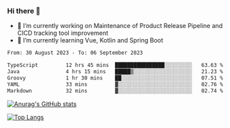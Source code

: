 ### Hi there 👋

- 🔭 I’m currently working on Maintenance of Product Release Pipeline and CICD tracking tool improvement
- 🌱 I’m currently learning Vue, Kotlin and Spring Boot

<!--START_SECTION:waka-->

```txt
From: 30 August 2023 - To: 06 September 2023

TypeScript         12 hrs 45 mins  ████████████████░░░░░░░░░   63.63 %
Java               4 hrs 15 mins   █████▒░░░░░░░░░░░░░░░░░░░   21.23 %
Groovy             1 hr 30 mins    ██░░░░░░░░░░░░░░░░░░░░░░░   07.51 %
YAML               33 mins         ▓░░░░░░░░░░░░░░░░░░░░░░░░   02.76 %
Markdown           32 mins         ▓░░░░░░░░░░░░░░░░░░░░░░░░   02.74 %
```

<!--END_SECTION:waka-->

[![Anurag's GitHub stats](https://github-readme-stats.vercel.app/api?username=yunhao981&show_icons=true&theme=solarized-dark)](https://github.com/anuraghazra/github-readme-stats)

[![Top Langs](https://github-readme-stats.vercel.app/api/top-langs/?username=yunhao981&theme=solarized-dark&layout=compact)](https://github.com/anuraghazra/github-readme-stats)

<!--
**yunhao981/yunhao981** is a ✨ _special_ ✨ repository because its `README.md` (this file) appears on your GitHub profile.

Here are some ideas to get you started:

- 🔭 I’m currently working on Maintenance of Release Pipeline and CICD tracking tool improvement
- 🌱 I’m currently learning Vue, Kotlin and Spring Boot
- 👯 I’m looking to collaborate on ...
- 🤔 I’m looking for help with ...
- 💬 Ask me about ...
- 📫 How to reach me: ...
- 😄 Pronouns: ...
- ⚡ Fun fact: ...
-->


